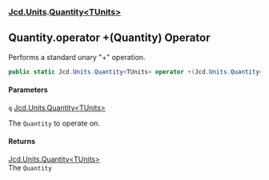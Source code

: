 ### [Jcd.Units](Jcd.Units.md 'Jcd.Units').[Quantity&lt;TUnits&gt;](Jcd.Units.Quantity_TUnits_.md 'Jcd.Units.Quantity<TUnits>')

## Quantity<TUnits>.operator +(Quantity<TUnits>) Operator

Performs a standard unary "+" operation.

```csharp
public static Jcd.Units.Quantity<TUnits> operator +(Jcd.Units.Quantity<TUnits> q);
```
#### Parameters

<a name='Jcd.Units.Quantity_TUnits_.op_UnaryPlus(Jcd.Units.Quantity_TUnits_).q'></a>

`q` [Jcd.Units.Quantity&lt;](Jcd.Units.Quantity_TUnits_.md 'Jcd.Units.Quantity<TUnits>')[TUnits](Jcd.Units.Quantity_TUnits_.md#Jcd.Units.Quantity_TUnits_.TUnits 'Jcd.Units.Quantity<TUnits>.TUnits')[&gt;](Jcd.Units.Quantity_TUnits_.md 'Jcd.Units.Quantity<TUnits>')

The `Quantity` to operate on.

#### Returns
[Jcd.Units.Quantity&lt;](Jcd.Units.Quantity_TUnits_.md 'Jcd.Units.Quantity<TUnits>')[TUnits](Jcd.Units.Quantity_TUnits_.md#Jcd.Units.Quantity_TUnits_.TUnits 'Jcd.Units.Quantity<TUnits>.TUnits')[&gt;](Jcd.Units.Quantity_TUnits_.md 'Jcd.Units.Quantity<TUnits>')  
The `Quantity`